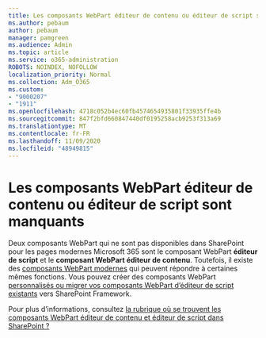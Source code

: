 ```yaml
---
title: Les composants WebPart éditeur de contenu ou éditeur de script sont manquants
ms.author: pebaum
author: pebaum
manager: pamgreen
ms.audience: Admin
ms.topic: article
ms.service: o365-administration
ROBOTS: NOINDEX, NOFOLLOW
localization_priority: Normal
ms.collection: Adm_O365
ms.custom:
- "9000207"
- "1911"
ms.openlocfilehash: 4718c052b4ec60fb4574654935801f33935ffe4b
ms.sourcegitcommit: 847f2bfd660847440df0195258acb9253f313a69
ms.translationtype: MT
ms.contentlocale: fr-FR
ms.lasthandoff: 11/09/2020
ms.locfileid: "48949815"
---
```

# <a name="content-editor-or-script-editor-web-parts-are-missing"></a>Les composants WebPart éditeur de contenu ou éditeur de script sont manquants

Deux composants WebPart qui ne sont pas disponibles dans SharePoint pour les pages modernes Microsoft 365 sont le composant WebPart **éditeur de script** et le **composant WebPart éditeur de contenu**. Toutefois, il existe des [composants WebPart modernes](https://support.microsoft.com/office/ed6cc9ce-8b2a-480c-a655-1b9d7615cdbd#bkmk_outofbox) qui peuvent répondre à certaines mêmes fonctions. Vous pouvez créer des composants WebPart [personnalisés ou migrer vos composants WebPart d’éditeur de script existants](https://support.microsoft.com/office/ed6cc9ce-8b2a-480c-a655-1b9d7615cdbd#bkmk_custom) vers SharePoint Framework.  

Pour plus d’informations, consultez [la rubrique où se trouvent les composants WebPart éditeur de contenu et éditeur de script dans SharePoint ?](https://support.microsoft.com/office/ed6cc9ce-8b2a-480c-a655-1b9d7615cdbd)
